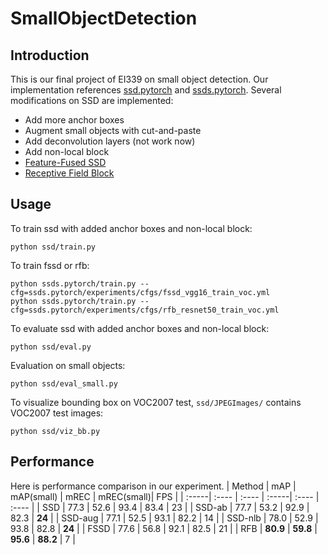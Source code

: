 # SmallObjectDetection

## Introduction
This is our final project of EI339 on small object detection. Our implementation references [ssd.pytorch](https://github.com/amdegroot/ssd.pytorch) and [ssds.pytorch](https://github.com/ShuangXieIrene/ssds.pytorch). Several modifications on SSD are implemented:
+ Add more anchor boxes
+ Augment small objects with cut-and-paste
+ Add deconvolution layers (not work now)
+ Add non-local block
+ [Feature-Fused SSD](https://arxiv.org/abs/1709.05054)
+ [Receptive Field Block](https://arxiv.org/abs/1711.07767)



## Usage
To train ssd with added anchor boxes and non-local block:
```
python ssd/train.py
```
To train fssd or rfb:
```
python ssds.pytorch/train.py --cfg=ssds.pytorch/experiments/cfgs/fssd_vgg16_train_voc.yml
python ssds.pytorch/train.py --cfg=ssds.pytorch/experiments/cfgs/rfb_resnet50_train_voc.yml
```

To evaluate ssd with added anchor boxes and non-local block:
```
python ssd/eval.py
```
Evaluation on small objects:
```
python ssd/eval_small.py
```

To visualize bounding box on VOC2007 test, `ssd/JPEGImages/` contains VOC2007 test images:
```
python ssd/viz_bb.py
```

## Performance
Here is performance comparison in our experiment.
| Method | mAP | mAP(small) | mREC | mREC(small)| FPS |
| :-----| :---- | :---- | :-----| :---- | :---- |
| SSD | 77.3 | 52.6 | 93.4 | 83.4 | 23 |
| SSD-ab | 77.7 | 53.2 | 92.9 | 82.3 | **24** |
| SSD-aug | 77.1 | 52.5 | 93.1 | 82.2 | 14 |
| SSD-nlb | 78.0 | 52.9 | 93.8 | 82.8 | **24** |
| FSSD | 77.6 | 56.8 | 92.1 | 82.5 | 21 |
| RFB | **80.9** | **59.8** | **95.6** | **88.2** | 7 |








